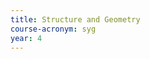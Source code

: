 ```yaml
---
title: Structure and Geometry
course-acronym: syg
year: 4
---
```


<!-- Remove this comment and add a summary! -->

<!-- **Main topics**: -->